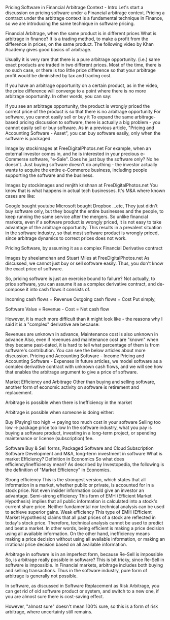 Pricing Software in Financial Arbitrage Context - Intro
Let's start a discussion on pricing software under a Financial arbitrage context. Pricing a contract under the arbitrage context is a fundamental technique in Finance, so we are introducing the same technique in software pricing.

Financial Arbitrage, when the same product is in different prices
What is arbitrage in finance? It is a trading method, to make a profit from the difference in prices, on the same product. The following video by Khan Academy gives good basics of arbitrage.


Usually it is very rare that there is a pure arbitrage opportunity. (i.e.) same exact products are traded in two different prices. Most of the time, there is no such case, or there is too little price difference so that your arbitrage profit would be diminished by tax and trading cost.

If you have an arbitrage opportunity on a certain product, as in the video, the price difference will converge to a point where there is no more arbitrage ooportunity. In other words, you can say:

if you see an arbitrage opportunity, the product is wrongly priced
the correct price of the product is so that there is no arbitrage opportunity
For software, you cannot easily sell or buy it
To expand the same arbitrage-based pricing discussion to software, there is actually a big problem - you cannot easily sell or buy software. As in a previous article, "Pricing and Accounting Software - Asset", you can buy software easily, only when the software is packaged.


Image by stockimages at FreeDigitalPhotos.net
For example, when an external investor comes in, and he is interested in your precious e-Commerse software, "e-Sale". Does he just buy the software only? No he doesn't. Just buying software doesn't do anything - the investor actually wants to acquire the entire e-Commerce business, including people supporting the software and the business.


Images by stockimages and renjith krishnan at FreeDigitalPhotos.net
You know that is what happens in actual tech businesses. It's M&A where known cases are like:

Google bought youtube
Microsoft bought Dropbox
...etc,
They just didn't buy software only, but they bought the entire businesses and the people, to keep running the same service after the mergers.
So unlike financial markets, even if a software product is wrongly priced, it is not easy to take advantage of the arbitrage opportunity. This results in a prevalent situation in the software industry, so that most software product is wrongly priced, since arbitrage dynamics to correct prices does not work.

Pricing Software, by assuming it as a complex Financial Derivative contract

Images by sheelamohan and Stuart Miles at FreeDigitalPhotos.net
As discussed, we cannot just buy or sell software easily. Thus, you don't know the exact price of software.

So, pricing software is just an exercise bound to failure? Not actually, to price software, you can assume it as a complex derivative contract, and de-compose it into cash flows it consists of.

Incoming cash flows = Revenue
Outgoing cash flows = Cost
Put simply,

Software Value = Revenue - Cost = Net cash flow

However, it is much more difficult than it might look like - the reasons why I said it is a "complex" derivative are because:

Revenues are unknown in advance,
Maintenance cost is also unknown in advance
Also, even if revenues and maintenance cost are "known" when they became past-dated, it is hard to tell what percentage of them is from software's contribution. You can see the below articles about more discussion.
Pricing and Accounting Software - Income
Pricing and Accounting Software - Expenses
In future articles, we model software as a complex derivative contract with unknown cash flows, and we will see how that enables the arbitrage argument to give a price of software.



Market Efficiency and Arbitrage
Other than buying and selling software, another form of economic activity on software is retirement and replacement.

Arbitrage is possible when there is Inefficiency in the market

Arbitrage is possible when someone is doing either:

Buy (Paying) too high -> paying too much cost in your software
Selling too low -> package price too low
In the software industry, what you pay is buying a software product, investing in a long-term project, or spending maintenance or license (subscription) fee.

Software Buy & Sell forms, Packaged Software and Cloud Subscription
Software Development and M&A, long-term investment in software
What is market Efficiency? Definition in Economics
So what does efficiency/inefficiency mean? As described by Investopedia, the following is the definition of "Market Efficiency" in Economics.

Strong efficiency
This is the strongest version, which states that all information in a market, whether public or private, is accounted for in a stock price. Not even insider information could give an investor an advantage.
Semi-strong efficiency
This form of EMH (Efficient Market Hypothesis) implies that all public information is calculated into a stock's current share price. Neither fundamental nor technical analysis can be used to achieve superior gains.
Weak efficiency
This type of EMH (Efficient Market Hypothesis) claims that all past prices of a stock are reflected in today's stock price. Therefore, technical analysis cannot be used to predict and beat a market.
In other words, being efficient is making a price decision using all available information. On the other hand, inefficiency means making a price decision without using all available information, or making an irrational price decision based on all available information.

Arbitrage in software is in an imperfect form, because Re-Sell is impossible
So, is arbitrage really possible in software? This is bit tricky, since Re-Sell in software is impossible. In Financial markets, arbitrage includes both buying and selling transactions. Thus in the software industry, pure form of arbitrage is generally not possible.

In software, as discussed in Software Replacement as Risk Arbitrage, you can get rid of old software product or system, and switch to a new one, if you are almost sure there is cost-saving effect.

However, "almost sure" doesn't mean 100% sure, so this is a form of risk arbitrage, where uncertainty still remains.